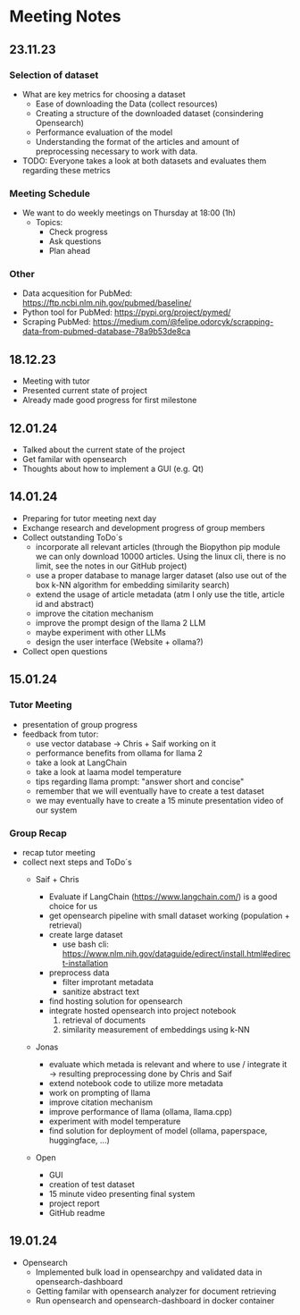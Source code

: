 # Meeting Notes

## 23.11.23

### Selection of dataset

- What are key metrics for choosing a dataset
  - Ease of downloading the Data (collect resources)
  - Creating a structure of the downloaded dataset (consindering Opensearch)
  - Performance evaluation of the model
  - Understanding the format of the articles and amount of preprocessing necessary to work with data.
- TODO: Everyone takes a look at both datasets and evaluates them regarding these metrics

### Meeting Schedule

- We want to do weekly meetings on Thursday at 18:00 (1h)
  - Topics:
    - Check progress
    - Ask questions
    - Plan ahead

### Other

- Data acquesition for PubMed: https://ftp.ncbi.nlm.nih.gov/pubmed/baseline/
- Python tool for PubMed: https://pypi.org/project/pymed/
- Scraping PubMed: https://medium.com/@felipe.odorcyk/scrapping-data-from-pubmed-database-78a9b53de8ca

## 18.12.23

- Meeting with tutor
- Presented current state of project
- Already made good progress for first milestone

## 12.01.24

- Talked about the current state of the project 
- Get familar with opensearch 
- Thoughts about how to implement a GUI (e.g. Qt)

## 14.01.24

- Preparing for tutor meeting next day
- Exchange research and development progress of group members
- Collect outstanding ToDo´s
  - incorporate all relevant articles (through the Biopython pip module we can only download 10000 articles. Using the linux cli, there is no limit, see the notes in our GitHub project)
  - use a proper database to manage larger dataset (also use out of the box k-NN algorithm for embedding similarity search)
  - extend the usage of article metadata (atm I only use the title, article id and abstract)
  - improve the citation mechanism
  - improve the prompt design of the llama 2 LLM
  - maybe experiment with other LLMs
  - design the user interface (Website + ollama?)
- Collect open questions

## 15.01.24

### Tutor Meeting

- presentation of group progress
- feedback from tutor:
  - use vector database -> Chris + Saif working on it
  - performance benefits from ollama for llama 2
  - take a look at LangChain
  - take a look at laama model temperature
  - tips regarding llama prompt: "answer short and concise"
  - remember that we will eventually have to create a test dataset
  - we may eventually have to create a 15 minute presentation video of our system

### Group Recap

- recap tutor meeting
- collect next steps and ToDo´s
  - Saif + Chris
    - Evaluate if LangChain (https://www.langchain.com/) is a good choice for us
    - get opensearch pipeline with small dataset working (population + retrieval)
    - create large dataset
      - use bash cli: https://www.nlm.nih.gov/dataguide/edirect/install.html#edirect-installation
    - preprocess data
      - filter improtant metadata
      - sanitize abstract text
    - find hosting solution for opensearch 
    - integrate hosted opensearch into project notebook
      1. retrieval of documents
      2. similarity measurement of embeddings using k-NN
  
  - Jonas
    - evaluate which metada is relevant and where to use / integrate it -> resulting preprocessing done by Chris and Saif
    - extend notebook code to utilize more metadata
    - work on prompting of llama
    - improve citation mechanism
    - improve performance of llama (ollama, llama.cpp)
    - experiment with model temperature
    - find solution for deployment of model (ollama, paperspace, huggingface, ...)
  
  - Open
    - GUI
    - creation of test dataset
    - 15 minute video presenting final system
    - project report
    - GitHub readme

## 19.01.24

- Opensearch 
  - Implemented bulk load in opensearchpy and validated data in opensearch-dashboard  
  - Getting familar with opensearch analyzer for document retrieving
  - Run opensearch and opensearch-dashboard in docker container 

